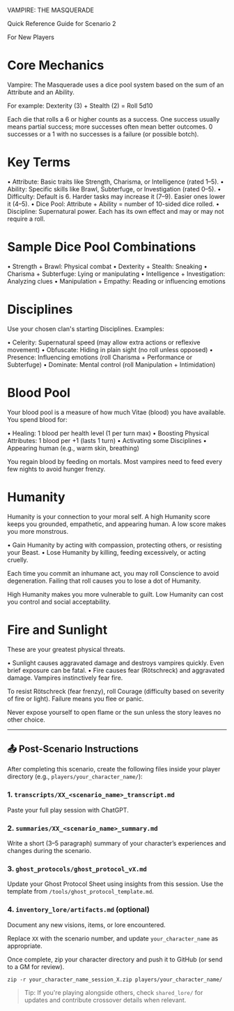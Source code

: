 VAMPIRE: THE MASQUERADE

Quick Reference Guide for Scenario 2

For New Players

# Core Mechanics

Vampire: The Masquerade uses a dice pool system based on the sum of an Attribute and an Ability.

For example:
Dexterity (3) + Stealth (2) = Roll 5d10

Each die that rolls a 6 or higher counts as a success. One success usually means partial success; more successes often mean better outcomes. 0 successes or a 1 with no successes is a failure (or possible botch).

# Key Terms

• Attribute: Basic traits like Strength, Charisma, or Intelligence (rated 1–5).
• Ability: Specific skills like Brawl, Subterfuge, or Investigation (rated 0–5).
• Difficulty: Default is 6. Harder tasks may increase it (7–9). Easier ones lower it (4–5).
• Dice Pool: Attribute + Ability = number of 10-sided dice rolled.
• Discipline: Supernatural power. Each has its own effect and may or may not require a roll.

# Sample Dice Pool Combinations

• Strength + Brawl: Physical combat
• Dexterity + Stealth: Sneaking
• Charisma + Subterfuge: Lying or manipulating
• Intelligence + Investigation: Analyzing clues
• Manipulation + Empathy: Reading or influencing emotions

# Disciplines

Use your chosen clan's starting Disciplines. Examples:

• Celerity: Supernatural speed (may allow extra actions or reflexive movement)
• Obfuscate: Hiding in plain sight (no roll unless opposed)
• Presence: Influencing emotions (roll Charisma + Performance or Subterfuge)
• Dominate: Mental control (roll Manipulation + Intimidation)

# Blood Pool

Your blood pool is a measure of how much Vitae (blood) you have available. You spend blood for:

• Healing: 1 blood per health level (1 per turn max)
• Boosting Physical Attributes: 1 blood per +1 (lasts 1 turn)
• Activating some Disciplines
• Appearing human (e.g., warm skin, breathing)

You regain blood by feeding on mortals. Most vampires need to feed every few nights to avoid hunger frenzy.

# Humanity

Humanity is your connection to your moral self. A high Humanity score keeps you grounded, empathetic, and appearing human. A low score makes you more monstrous.

• Gain Humanity by acting with compassion, protecting others, or resisting your Beast.
• Lose Humanity by killing, feeding excessively, or acting cruelly.

Each time you commit an inhumane act, you may roll Conscience to avoid degeneration. Failing that roll causes you to lose a dot of Humanity.

High Humanity makes you more vulnerable to guilt. Low Humanity can cost you control and social acceptability.

# Fire and Sunlight

These are your greatest physical threats.

• Sunlight causes aggravated damage and destroys vampires quickly. Even brief exposure can be fatal.
• Fire causes fear (Rötschreck) and aggravated damage. Vampires instinctively fear fire.

To resist Rötschreck (fear frenzy), roll Courage (difficulty based on severity of fire or light). Failure means you flee or panic.

Never expose yourself to open flame or the sun unless the story leaves no other choice.

---

## 📤 Post-Scenario Instructions

After completing this scenario, create the following files inside your player directory (e.g., `players/your_character_name/`):

### 1. `transcripts/XX_<scenario_name>_transcript.md`
Paste your full play session with ChatGPT.

### 2. `summaries/XX_<scenario_name>_summary.md`
Write a short (3–5 paragraph) summary of your character’s experiences and changes during the scenario.

### 3. `ghost_protocols/ghost_protocol_vX.md`
Update your Ghost Protocol Sheet using insights from this session. Use the template from `/tools/ghost_protocol_template.md`.

### 4. `inventory_lore/artifacts.md` (optional)
Document any new visions, items, or lore encountered.

Replace `XX` with the scenario number, and update `your_character_name` as appropriate.

Once complete, zip your character directory and push it to GitHub (or send to a GM for review).

```
zip -r your_character_name_session_X.zip players/your_character_name/
```

> Tip: If you're playing alongside others, check `shared_lore/` for updates and contribute crossover details when relevant.
